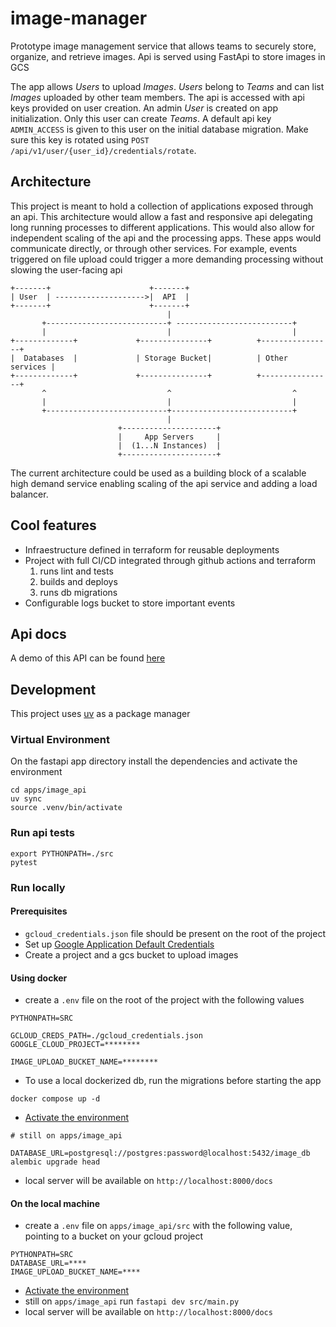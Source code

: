 # image-manager

Prototype image management service that allows teams to securely store, organize, and retrieve images. Api is served using FastApi to store images in GCS

The app allows _Users_ to upload _Images_. _Users_ belong to _Teams_ and can list _Images_ uploaded by other team members. The api is accessed with api keys provided on user creation. An admin _User_ is created on app initialization. Only this user can create _Teams_. A default api key `ADMIN_ACCESS` is given to this user on the initial database migration. Make sure this key is rotated using `POST /api/v1/user/{user_id}/credentials/rotate`.

## Architecture

This project is meant to hold a collection of applications exposed through an api. This architecture would allow a fast and responsive api delegating long running processes to different applications. This would also allow for independent scaling of the api and the processing apps. These apps would communicate directly, or through other services. For example, events triggered on file upload could trigger a more demanding processing without slowing the user-facing api

```
+-------+                      +-------+
| User  | -------------------->|  API  |
+-------+                      +-------+
                                   |
       +---------------------------+ --------------------------+
       |                           |                           |
+-------------+             +---------------+          +----------------+
|  Databases  |             | Storage Bucket|          | Other services |
+-------------+             +---------------+          +----------------+
       ^                           ^                           ^
       |                           |                           |
       +---------------------------+---------------------------+
                                   |
                        +---------------------+
                        |     App Servers     |
                        |  (1...N Instances)  |
                        +---------------------+
```

The current architecture could be used as a building block of a scalable high demand service enabling scaling of the api service and adding a load balancer.

## Cool features

- Infraestructure defined in terraform for reusable deployments
- Project with full CI/CD integrated through github actions and terraform
  1. runs lint and tests
  2. builds and deploys
  3. runs db migrations
- Configurable logs bucket to store important events

## Api docs

A demo of this API can be found [here](https://image-manager-api-2anky2ruiq-ew.a.run.app/docs)

## Development

This project uses [uv](https://docs.astral.sh/uv/) as a package manager

### Virtual Environment

On the fastapi app directory install the dependencies and activate the environment

```
cd apps/image_api
uv sync
source .venv/bin/activate
```

### Run api tests

```
export PYTHONPATH=./src
pytest
```

### Run locally

#### Prerequisites

- `gcloud_credentials.json` file should be present on the root of the project
- Set up [Google Application Default Credentials](https://cloud.google.com/docs/authentication/set-up-adc-local-dev-environment)
- Create a project and a gcs bucket to upload images

#### Using docker

- create a `.env` file on the root of the project with the following values

```
PYTHONPATH=SRC

GCLOUD_CREDS_PATH=./gcloud_credentials.json
GOOGLE_CLOUD_PROJECT=********

IMAGE_UPLOAD_BUCKET_NAME=********
```

- To use a local dockerized db, run the migrations before starting the app

```
docker compose up -d
```

- [Activate the environment](#virtual-environment)

```
# still on apps/image_api

DATABASE_URL=postgresql://postgres:password@localhost:5432/image_db alembic upgrade head
```

- local server will be available on `http://localhost:8000/docs`

#### On the local machine

- create a `.env` file on `apps/image_api/src` with the following value, pointing to a bucket on your gcloud project

```
PYTHONPATH=SRC
DATABASE_URL=****
IMAGE_UPLOAD_BUCKET_NAME=****
```

- [Activate the environment](#virtual-environment)
- still on `apps/image_api` run `fastapi dev src/main.py`
- local server will be available on `http://localhost:8000/docs`
